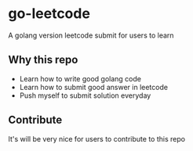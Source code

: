 # go-leetcode
A golang version leetcode submit for users to learn

## Why this repo
- Learn how to write good golang code
- Learn how to submit good answer in leetcode
- Push myself to submit solution everyday

## Contribute
It's will be very nice for users to contribute to this repo
